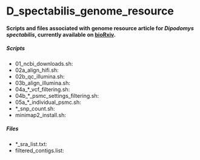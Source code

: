 # D_spectabilis_genome_resource

#### Scripts and files associated with genome resource article for *Dipodomys spectabilis*, currently available on [bioRxiv](https://www.biorxiv.org).

##### Scripts
* 01_ncbi_downloads.sh:
* 02a_align_hifi.sh:
* 02b_qc_illumina.sh:
* 03b_align_illumina.sh:
* 04a_\*_vcf_filtering.sh:
* 04b_\*_psmc_settings_filtering.sh:
* 05a_\*_individual_psmc.sh:
* \*_snp_count.sh:
* minimap2_install.sh:

##### Files
* \*_sra_list.txt: 
* filtered_contigs.list: 
